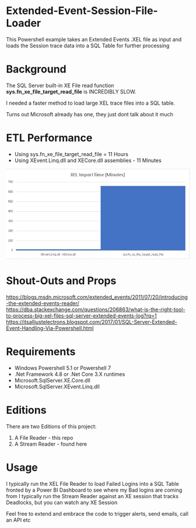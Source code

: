 # Extended-Event-Session-File-Loader
This Powershell example takes an Extended Events .XEL file as input and loads the Session trace data into a SQL Table for further processing

# Background
The SQL Server built-in XE File read function <b>sys.fn_xe_file_target_read_file</b> is INCREDIBLY SLOW.

I needed a faster method to load large XEL trace files into a SQL table.

Turns out Microsoft already has one, they just dont talk about it much

# ETL Performance
* Using sys.fn_xe_file_target_read_file = 11 Hours
* Using XEvent.Linq.dll and XECore.dll assemblies - 11 Minutes

![alt text](https://raw.githubusercontent.com/gwalkey/SSAS_DW_Logins/master/Import_Library_Comparison.jpg)

# Shout-Outs and Props
https://blogs.msdn.microsoft.com/extended_events/2011/07/20/introducing-the-extended-events-reader/
https://dba.stackexchange.com/questions/206863/what-is-the-right-tool-to-process-big-xel-files-sql-server-extended-events-log?rq=1
https://itsalljustelectrons.blogspot.com/2017/01/SQL-Server-Extended-Event-Handling-Via-Powershell.html

  
# Requirements
* Windows Powershell 5.1 or Powershell 7
* .Net Framework 4.8 or .Net Core 3.X runtimes
* Microsoft.SqlServer.XE.Core.dll
* Microsoft.SqlServer.XEvent.Linq.dll

# Editions
There are two Editions of this project:
1) A File Reader - this repo
2) A Stream Reader - found here

# Usage
I typically run the XEL File Reader to load Failed Logins into a SQL Table fronted by a Power BI Dashboard to see where my Bad logins are coming from
I typically run the Stream Reader against an XE session that tracks Deadlocks, but you can watch any XE Session

Feel free to extend and embrace the code to trigger alerts, send emails, call an API etc
